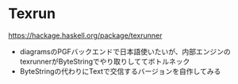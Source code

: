 # Texrun

https://hackage.haskell.org/package/texrunner

- diagramsのPGFバックエンドで日本語使いたいが、内部エンジンのtexrunnerがByteStringでやり取りしててボトルネック
- ByteStringの代わりにTextで交信するバージョンを自作してみる
